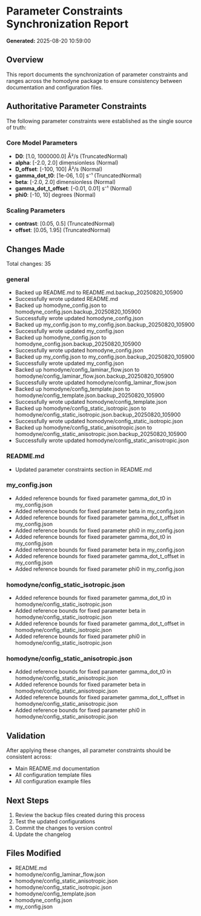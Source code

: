 # Parameter Constraints Synchronization Report

**Generated:** 2025-08-20 10:59:00

## Overview

This report documents the synchronization of parameter constraints and ranges across the
homodyne package to ensure consistency between documentation and configuration files.

## Authoritative Parameter Constraints

The following parameter constraints were established as the single source of truth:

### Core Model Parameters

- **D0**: [1.0, 1000000.0] Å²/s (TruncatedNormal)
- **alpha**: [-2.0, 2.0] dimensionless (Normal)
- **D_offset**: [-100, 100] Å²/s (Normal)
- **gamma_dot_t0**: [1e-06, 1.0] s⁻¹ (TruncatedNormal)
- **beta**: [-2.0, 2.0] dimensionless (Normal)
- **gamma_dot_t_offset**: [-0.01, 0.01] s⁻¹ (Normal)
- **phi0**: [-10, 10] degrees (Normal)

### Scaling Parameters

- **contrast**: [0.05, 0.5] (TruncatedNormal)
- **offset**: [0.05, 1.95] (TruncatedNormal)

## Changes Made

Total changes: 35

### general

- Backed up README.md to README.md.backup_20250820_105900
- Successfully wrote updated README.md
- Backed up homodyne_config.json to homodyne_config.json.backup_20250820_105900
- Successfully wrote updated homodyne_config.json
- Backed up my_config.json to my_config.json.backup_20250820_105900
- Successfully wrote updated my_config.json
- Backed up homodyne_config.json to homodyne_config.json.backup_20250820_105900
- Successfully wrote updated homodyne_config.json
- Backed up my_config.json to my_config.json.backup_20250820_105900
- Successfully wrote updated my_config.json
- Backed up homodyne/config_laminar_flow.json to
  homodyne/config_laminar_flow.json.backup_20250820_105900
- Successfully wrote updated homodyne/config_laminar_flow.json
- Backed up homodyne/config_template.json to
  homodyne/config_template.json.backup_20250820_105900
- Successfully wrote updated homodyne/config_template.json
- Backed up homodyne/config_static_isotropic.json to
  homodyne/config_static_isotropic.json.backup_20250820_105900
- Successfully wrote updated homodyne/config_static_isotropic.json
- Backed up homodyne/config_static_anisotropic.json to
  homodyne/config_static_anisotropic.json.backup_20250820_105900
- Successfully wrote updated homodyne/config_static_anisotropic.json

### README.md

- Updated parameter constraints section in README.md

### my_config.json

- Added reference bounds for fixed parameter gamma_dot_t0 in my_config.json
- Added reference bounds for fixed parameter beta in my_config.json
- Added reference bounds for fixed parameter gamma_dot_t_offset in my_config.json
- Added reference bounds for fixed parameter phi0 in my_config.json
- Added reference bounds for fixed parameter gamma_dot_t0 in my_config.json
- Added reference bounds for fixed parameter beta in my_config.json
- Added reference bounds for fixed parameter gamma_dot_t_offset in my_config.json
- Added reference bounds for fixed parameter phi0 in my_config.json

### homodyne/config_static_isotropic.json

- Added reference bounds for fixed parameter gamma_dot_t0 in
  homodyne/config_static_isotropic.json
- Added reference bounds for fixed parameter beta in
  homodyne/config_static_isotropic.json
- Added reference bounds for fixed parameter gamma_dot_t_offset in
  homodyne/config_static_isotropic.json
- Added reference bounds for fixed parameter phi0 in
  homodyne/config_static_isotropic.json

### homodyne/config_static_anisotropic.json

- Added reference bounds for fixed parameter gamma_dot_t0 in
  homodyne/config_static_anisotropic.json
- Added reference bounds for fixed parameter beta in
  homodyne/config_static_anisotropic.json
- Added reference bounds for fixed parameter gamma_dot_t_offset in
  homodyne/config_static_anisotropic.json
- Added reference bounds for fixed parameter phi0 in
  homodyne/config_static_anisotropic.json

## Validation

After applying these changes, all parameter constraints should be consistent across:

- Main README.md documentation
- All configuration template files
- All configuration example files

## Next Steps

1. Review the backup files created during this process
1. Test the updated configurations
1. Commit the changes to version control
1. Update the changelog

## Files Modified

- README.md
- homodyne/config_laminar_flow.json
- homodyne/config_static_anisotropic.json
- homodyne/config_static_isotropic.json
- homodyne/config_template.json
- homodyne_config.json
- my_config.json

